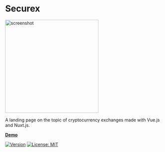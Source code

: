 <h1>Securex</h1>
<p>
  <a href="https://d3yke2nhq6cm6.cloudfront.net" target="_blank">
    <img alt="screenshot" width="300" src="https://d3yke2nhq6cm6.cloudfront.net/img/mockup.png">
  </a>
</p>

<p>A landing page on the topic of cryptocurrency exchanges made with Vue.js and Nuxt.js.</p>

[**Demo**](https://d3yke2nhq6cm6.cloudfront.net/)<br>

[![Version](https://badge.fury.io/gh/tterb%2FHyde.svg)](https://badge.fury.io/gh/tterb%2FHyde)
[![License: MIT](https://img.shields.io/badge/License-MIT-yellow.svg)](https://opensource.org/licenses/MIT)
